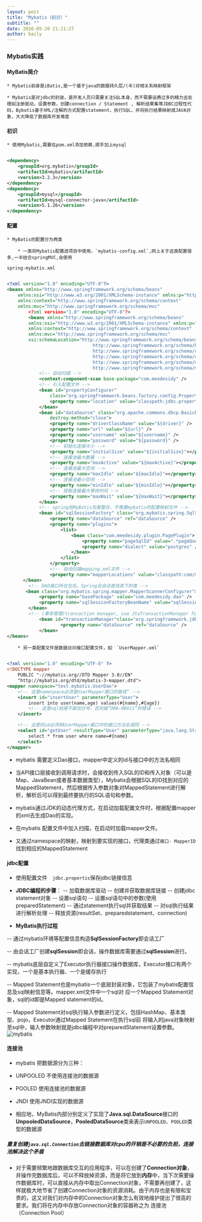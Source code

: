 ```yaml
---
layout: post
title: "Mybatis（初识）"
subtitle: ""
date: 2016-05-20 21:11:27
author: baily
---
```


### Mybatis实践

#### MyBatis简介

    * Mybatis前身是iBatis,是一个基于java的数据持久层/(半)对相关系映射框架

    * Mybatis是对jdbc的封装，是开发人员只需要关注SQL本身，而不需要话费过多的精力去处理如注册驱动，设置参数，创建connection / Statement , 解析结果集等JDBC过程性代码，Bybatis基于XML/注解的方式配置statement，执行SQL，并将执行结果映射成JAVA对象，大大降低了数据库开发难度

#### 初识

    * 使用Mybatis,需要在pom.xml添加依赖,顺手加上mysql

```xml

<dependency>
    <groupId>org.mybatis</groupId>
    <artifactId>mybatis</artifactId>
    <version>3.2.3</version>
</dependency>
<dependency>
    <groupId>mysql</groupId>
    <artifactId>mysql-connector-java</artifactId>
    <version>5.1.26</version>
</dependency>
```

#### 配置

    * MyBatis的配置分为两类

        * 一类将Mybatis配置进项目中使用，`mybatis-config.xml`,网上关于这类配置很多,一半结合springMVC,会使用

`spring-mybatis.xml`

```xml

<?xml version="1.0" encoding="UTF-8"?>
<beans xmlns="http://www.springframework.org/schema/beans"
    xmlns:xsi="http://www.w3.org/2001/XMLSchema-instance" xmlns:p="http://www.springframework.org/schema/p"
    xmlns:context="http://www.springframework.org/schema/context"
    xmlns:mvc="http://www.springframework.org/schema/mvc"
        <?xml version="1.0" encoding="UTF-8"?>
        <beans xmlns="http://www.springframework.org/schema/beans"
        xmlns:xsi="http://www.w3.org/2001/XMLSchema-instance" xmlns:p="http://www.springframework.org/schema/p"
        xmlns:context="http://www.springframework.org/schema/context"
        xmlns:mvc="http://www.springframework.org/schema/mvc"
        xsi:schemaLocation="http://www.springframework.org/schema/beans
                                http://www.springframework.org/schema/beans/spring-beans-3.1.xsd
                                http://www.springframework.org/schema/context
                                http://www.springframework.org/schema/context/spring-context-3.1.xsd
                                http://www.springframework.org/schema/mvc
                                http://www.springframework.org/schema/mvc/spring-mvc-4.0.xsd">
        	<!-- 自动扫描 -->
        	<context:component-scan base-package="com.meedesidy" />
        	<!-- 引入配置文件 -->
        	<bean id="propertyConfigurer"
        		class="org.springframework.beans.factory.config.PropertyPlaceholderConfigurer">
        		<property name="location" value="classpath:jdbc.properties" />
        	</bean>
        	<bean id="dataSource" class="org.apache.commons.dbcp.BasicDataSource"
        		destroy-method="close">
        		<property name="driverClassName" value="${driver}" />
        		<property name="url" value="${url}" />
        		<property name="username" value="${username}" />
        		<property name="password" value="${password}" />
        		<!-- 初始化连接大小 -->
        		<property name="initialSize" value="${initialSize}"></property>
        		<!-- 连接池最大数量 -->
        		<property name="maxActive" value="${maxActive}"></property>
        		<!-- 连接池最大空闲 -->
        		<property name="maxIdle" value="${maxIdle}"></property>
        		<!-- 连接池最小空闲 -->
        		<property name="minIdle" value="${minIdle}"></property>
        		<!-- 获取连接最大等待时间 -->
        		<property name="maxWait" value="${maxWait}"></property>
        	</bean>
        	<!-- spring和MyBatis完美整合，不需要mybatis的配置映射文件 -->
        	<bean id="sqlSessionFactory" class="org.mybatis.spring.SqlSessionFactoryBean">
        		<property name="dataSource" ref="dataSource" />
        		<property name="plugins">
        			<list>
        				<bean class="com.meedesidy.plugin.PagePlugin">
        					<property name="pageSqlId" value=".*pageQuery.*" />
        					<property name="dialect" value="postgres" />
        				</bean>
        			</list>
        		</property>
        		<!-- 自动扫描mapping.xml文件 -->
        		<property name="mapperLocations" value="classpath:com/meedesidy/mapping/*.xml"></property>
      </bean>
        <!-- DAO接口所在包名，Spring会自动查找其下的类 -->
       <bean class="org.mybatis.spring.mapper.MapperScannerConfigurer">
            <property name="basePackage" value="com.meedesidy.dao" />
            <property name="sqlSessionFactoryBeanName" value="sqlSessionFactory"></property>
        </bean>
        <!-- (事务管理)transaction manager, use JtaTransactionManager for global tx -->
        	<bean id="transactionManager"class="org.springframework.jdbc.datasource.DataSourceTransactionManager">
        		    <property name="dataSource" ref="dataSource" />
        	</bean>
</beans>
```

        * 另一类配置文件是数据访问接口配置文件，如　`UserMapper.xml`

```xml

<?xml version="1.0" encoding="UTF-8" ?>
<!DOCTYPE mapper
    PUBLIC "-//mybatis.org//DTD Mapper 3.0//EN"
    "http://mybatis.org/dtd/mybatis-3-mapper.dtd">
<mapper namespace="test.mybatis.UserDao">
    <!-- 这里namespace必须是UserMapper接口的路径” -->
    <insert id="insertUser" parameterType="User">
        insert into user(name,age) values(#{name},#{age})
        <!-- 这里sql结尾不能加分号，否则报“ORA-00911”的错误 -->
    </insert>

    <!-- 这里的id必须和UserMapper接口中的接口方法名相同 -->
    <select id="getUser" resultType="User" parameterType="java.lang.String">
        select * from user where name=#{name}
    </select>
</mapper>
```

- mybatis 需要定义Dao接口，mapper中定义的id与接口中的方法名相同

- 当API接口层接收到调用请求时，会接收到传入SQL的ID和传入对象（可以是Map、JavaBean或者基本数据类型），Mybatis会根据SQL的ID找到对应的MappedStatement，然后根据传入参数对象对MappedStatement进行解析，解析后可以得到最终要执行的SQL语句和参数。

- mybatis通过JDK的动态代理方式，在启动加载配置文件时，根据配置mapper的xml去生成Dao的实现。

- 在mybatis 配置文件中加入扫描，在启动时加载mapper文件。

- 又通过namespace的映射，映射到要实现的接口，代理类通过`接口- MapperID`找到相应的MappedStatement



#### jdbc配置

- 使用配置文件　`jdbc.propertis`保存jdbc链接信息

- **JDBC编程的步骤**：
-- 加载数据库驱动
-- 创建并获取数据库链接
-- 创建jdbc statement对象
-- 设置sql语句
-- 设置sql语句中的参数(使用preparedStatement)
-- 通过statement执行sql并获取结果
-- 对sql执行结果进行解析处理
-- 释放资源(resultSet、preparedstatement、connection)

- **MyBatis执行过程**

-- 通过mybatis环境等配置信息构造**SqlSessionFactory**即会话工厂

-- 由会话工厂创建**sqlSession**即会话，操作数据库需要通过**sqlSession**进行。

-- mybatis底层自定义了Executor执行器接口操作数据库，Executor接口有两个实现，一个是基本执行器、一个是缓存执行

-- Mapped Statement也是mybatis一个底层封装对象，它包装了mybatis配置信息及sql映射信息等。mapper.xml文件中一个sql对        应一个Mapped Statement对象，sql的id即是Mapped statement的id。

-- Mapped Statement对sql执行输入参数进行定义，包括HashMap、基本类型、pojo，Executor通过Mapped Statement在执行sql前               将输入的java对象映射至sql中，输入参数映射就是jdbc编程中对preparedStatement设置参数。
![mybatis](http://olvg7xziu.bkt.clouddn.com/20160725221506672.jpg)


#### 连接池
* mybatis 把数据源分为三种：

- UNPOOLED    不使用连接池的数据源

- POOLED        使用连接池的数据源

- JNDI                 使用JNDI实现的数据源

* 相应地，MyBatis内部分别定义了实现了**Java.sql.DataSource**接口的**UnpooledDataSource**，**PooledDataSource**类来表示`UNPOOLED`、`POOLED`类型的数据源

##### 重复创建`java.sql.Connection`去链接数据库对cpu的开销是不必要的负担，连接池解决这个矛盾

- 对于需要频繁地跟数据库交互的应用程序，可以在创建了**Connection对象**，并操作完数据库后，可以不释放掉资源，而是将它放到**内存**中，当下次需要操作数据库时，可以直接从内存中取出Connection对象，不需要再创建了，这样就极大地节省了创建Connection对象的资源消耗。由于内存也是有限和宝贵的，这又对我们对内存中的Connection对象怎么有效地维护提出了很高的要求。我们将在内存中存放Connection对象的容器称之为 连接池（Connection Pool）

